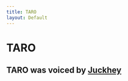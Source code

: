 ```yaml
---
title: TARO
layout: Default
---
```

# TARO
## TARO was voiced by [Juckhey]

[juckhey]: https://www.youtube.com/@juckheyOfficial
